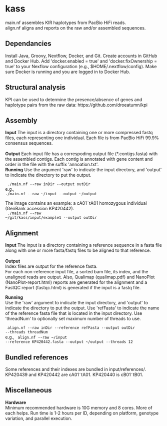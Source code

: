 # kass
main.nf assembles KIR haplotypes from PacBio HiFi reads.<br>
align.nf aligns and reports on the raw and/or assembled sequences.

<h2>Dependancies</h2>
Install Java, Groovy, Nextflow, Docker, and Git.
Create accounts in GitHub and Docker Hub.
Add 'docker.enabled = true' and 'docker.fixOwnership = true' to your Nexflow
configuration (e.g., $HOME/.nextflow/config). Make sure Docker is running
and you are logged in to Docker Hub.

<h2>Structural analysis</h2>
KPI can be used to determine the presence/absence of genes and haplotype pairs from the raw data: https://github.com/droeatumn/kpi

<h2>Assembly</h2>
<b>Input</b>
The input is a directory containing one or more compressed fastq files, each representing one individual. Each file is from PacBio HiFi 99.9% consensus sequences.<br>
<br>
<b>Output</b>
Each input file has a correspoding output file (*.contigs.fasta)  with the assembled contigs. Each contig is annotated with gene content and order in the file with the suffix 'annoation.txt'.
<br>
<b>Running</b>
Use the argument 'raw' to indicate the input directory, and 'output' to indicate the directory to put the output.

<code>    ./main.nf --raw inDir --output outDir</code><br>
e.g.,
<code>    ./main.nf  --raw ~/input --output ~/output</code>

The image contains an example: a cA01&tilde;tA01 homozygous individual (GenBank accession KP420442). <br>
<code>    ./main.nf --raw ~/git/kass/input/example1 --output outDir</code>

<h2>Alignment</h2>
<b>Input</b>
The input is a directory containing a reference sequence in a fasta file along with one or more fasta/fastq files to be aligned to that reference.<br>
<br>
<b>Output</b> <br>
Index files are output for the reference fasta.<br>
For each non-reference input file, a sorted bam file, its index, and the unaligned reads are output. Also, Qualimap (qualimap.pdf) and NanoPlot (NanoPlot-report.html) reports are generated for the alignment and a FastQC report (fastqc.html) is generated if the input is a fastq file.

<b>Running</b><br>
Use the 'raw' argument to indicate the input directory, and 'output' to indicate the directory to put the output. Use 'refFasta' to indicate the name of the reference fasta file that is located in the input directory. Use 'threadNum' to optionally set maximum number of threads to use.

<code>    align.nf --raw inDir --reference refFasta --output outDir --threads threadNum</code><br>
e.g.,
<code>    align.nf --raw ~/input --reference KP420442.fasta --output ~/output --threads 12</code>


<h2>Bundled references</h2>
Some references and their indexes are bundled in input/references/. 
KP420439 and KP420442 are cA01&tilde;tA01. KP420440 is cB01&tilde;tB01.

<h2>Miscellaneous</h2>
<b>Hardware</b><br>
Minimum recommended hardware is 10G memory and 8 cores. More of each helps.
Run time is 1-2 hours per ID, depending on platform, genotype variation, and parallel execution.

